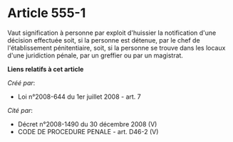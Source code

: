 # Article 555-1

Vaut signification à personne par exploit d'huissier la notification d'une décision effectuée soit, si la personne est
détenue, par le chef de l'établissement pénitentiaire, soit, si la personne se trouve dans les locaux d'une juridiction
pénale, par un greffier ou par un magistrat.

**Liens relatifs à cet article**

_Créé par_:

  - Loi n°2008-644 du 1er juillet 2008 - art. 7

_Cité par_:

  - Décret n°2008-1490 du 30 décembre 2008 (V)
  - CODE DE PROCEDURE PENALE - art. D46-2 (V)
